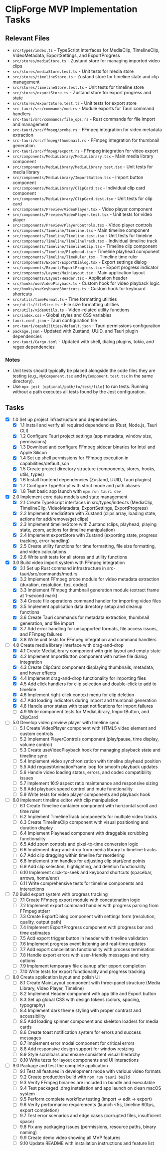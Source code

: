 # ClipForge MVP Implementation Tasks

## Relevant Files

- `src/types/index.ts` - TypeScript interfaces for MediaClip, TimelineClip, VideoMetadata, ExportSettings, and ExportProgress
- `src/stores/mediaStore.ts` - Zustand store for managing imported video clips
- `src/stores/mediaStore.test.ts` - Unit tests for media store
- `src/stores/timelineStore.ts` - Zustand store for timeline state and clip management
- `src/stores/timelineStore.test.ts` - Unit tests for timeline store
- `src/stores/exportStore.ts` - Zustand store for export progress and state
- `src/stores/exportStore.test.ts` - Unit tests for export store
- `src-tauri/src/commands/mod.rs` - Module exports for Tauri command handlers
- `src-tauri/src/commands/file_ops.rs` - Rust commands for file import and management
- `src-tauri/src/ffmpeg/probe.rs` - FFmpeg integration for video metadata extraction
- `src-tauri/src/ffmpeg/thumbnail.rs` - FFmpeg integration for thumbnail generation
- `src-tauri/src/ffmpeg/export.rs` - FFmpeg integration for video export
- `src/components/MediaLibrary/MediaLibrary.tsx` - Main media library component
- `src/components/MediaLibrary/MediaLibrary.test.tsx` - Unit tests for media library
- `src/components/MediaLibrary/ImportButton.tsx` - Import button component
- `src/components/MediaLibrary/ClipCard.tsx` - Individual clip card component
- `src/components/MediaLibrary/ClipCard.test.tsx` - Unit tests for clip card
- `src/components/Preview/VideoPlayer.tsx` - Video player component
- `src/components/Preview/VideoPlayer.test.tsx` - Unit tests for video player
- `src/components/Preview/PlayerControls.tsx` - Video player controls
- `src/components/Timeline/Timeline.tsx` - Main timeline component
- `src/components/Timeline/Timeline.test.tsx` - Unit tests for timeline
- `src/components/Timeline/TimelineTrack.tsx` - Individual timeline track
- `src/components/Timeline/TimelineClip.tsx` - Timeline clip component
- `src/components/Timeline/Playhead.tsx` - Timeline playhead component
- `src/components/Timeline/TimeRuler.tsx` - Timeline time ruler
- `src/components/Export/ExportDialog.tsx` - Export settings dialog
- `src/components/Export/ExportProgress.tsx` - Export progress indicator
- `src/components/Layout/MainLayout.tsx` - Main application layout
- `src/components/Layout/Header.tsx` - Application header
- `src/hooks/useVideoPlayback.ts` - Custom hook for video playback logic
- `src/hooks/useKeyboardShortcuts.ts` - Custom hook for keyboard shortcuts
- `src/utils/timeFormat.ts` - Time formatting utilities
- `src/utils/fileSize.ts` - File size formatting utilities
- `src/utils/videoUtils.ts` - Video-related utility functions
- `src/index.css` - Global styles and CSS variables
- `tauri.conf.json` - Tauri configuration file
- `src-tauri/capabilities/default.json` - Tauri permissions configuration
- `package.json` - Updated with Zustand, UUID, and Tauri plugin dependencies
- `src-tauri/Cargo.toml` - Updated with shell, dialog plugins, tokio, and regex dependencies

### Notes

- Unit tests should typically be placed alongside the code files they are testing (e.g., `MyComponent.tsx` and `MyComponent.test.tsx` in the same directory).
- Use `npx jest [optional/path/to/test/file]` to run tests. Running without a path executes all tests found by the Jest configuration.

## Tasks

- [x] 1.0 Set up project infrastructure and dependencies
  - [x] 1.1 Install and verify all required dependencies (Rust, Node.js, Tauri CLI)
  - [x] 1.2 Configure Tauri project settings (app metadata, window size, permissions)
  - [x] 1.3 Download and configure FFmpeg sidecar binaries for Intel and Apple Silicon
  - [x] 1.4 Set up shell permissions for FFmpeg execution in capabilities/default.json
  - [x] 1.5 Create project directory structure (components, stores, hooks, utils, types)
  - [x] 1.6 Install frontend dependencies (Zustand, UUID, Tauri plugins)
  - [x] 1.7 Configure TypeScript with strict mode and path aliases
  - [x] 1.8 Test basic app launch with `npm run tauri dev`

- [x] 2.0 Implement core data models and state management
  - [x] 2.1 Create TypeScript interfaces in src/types/index.ts (MediaClip, TimelineClip, VideoMetadata, ExportSettings, ExportProgress)
  - [x] 2.2 Implement mediaStore with Zustand (clips array, loading state, actions for add/remove/get clips)
  - [x] 2.3 Implement timelineStore with Zustand (clips, playhead, playing state, zoom, actions for timeline manipulation)
  - [x] 2.4 Implement exportStore with Zustand (exporting state, progress tracking, error handling)
  - [x] 2.5 Create utility functions for time formatting, file size formatting, and video calculations
  - [x] 2.6 Write unit tests for all stores and utility functions

- [x] 3.0 Build video import system with FFmpeg integration
  - [x] 3.1 Set up Rust command infrastructure in src-tauri/src/commands/mod.rs
  - [x] 3.2 Implement FFmpeg probe module for video metadata extraction (duration, resolution, fps, codec)
  - [x] 3.3 Implement FFmpeg thumbnail generation module (extract frame at 1-second mark)
  - [x] 3.4 Create file operations command handler for importing video files
  - [x] 3.5 Implement application data directory setup and cleanup functions
  - [x] 3.6 Create Tauri commands for metadata extraction, thumbnail generation, and file import
  - [x] 3.7 Add error handling for unsupported formats, file access issues, and FFmpeg failures
  - [x] 3.8 Write unit tests for FFmpeg integration and command handlers

- [ ] 4.0 Create media library interface with drag-and-drop
  - [x] 4.1 Create MediaLibrary component with grid layout and empty state
  - [x] 4.2 Implement ImportButton component with native file dialog integration
  - [x] 4.3 Create ClipCard component displaying thumbnails, metadata, and hover effects
  - [x] 4.4 Implement drag-and-drop functionality for importing files
  - [x] 4.5 Add click handlers for clip selection and double-click to add to timeline
  - [x] 4.6 Implement right-click context menu for clip deletion
  - [x] 4.7 Add loading indicators during import and thumbnail generation
  - [x] 4.8 Handle error states with toast notifications for import failures
  - [ ] 4.9 Write component tests for MediaLibrary, ImportButton, and ClipCard

- [ ] 5.0 Develop video preview player with timeline sync
  - [ ] 5.1 Create VideoPlayer component with HTML5 video element and custom controls
  - [ ] 5.2 Implement PlayerControls component (play/pause, time display, volume control)
  - [ ] 5.3 Create useVideoPlayback hook for managing playback state and timeline sync
  - [ ] 5.4 Implement video synchronization with timeline playhead position
  - [ ] 5.5 Add requestAnimationFrame loop for smooth playback updates
  - [ ] 5.6 Handle video loading states, errors, and codec compatibility issues
  - [ ] 5.7 Implement 16:9 aspect ratio maintenance and responsive sizing
  - [ ] 5.8 Add playback speed control and mute functionality
  - [ ] 5.9 Write tests for video player components and playback hook

- [ ] 6.0 Implement timeline editor with clip manipulation
  - [ ] 6.1 Create Timeline container component with horizontal scroll and time ruler
  - [ ] 6.2 Implement TimelineTrack components for multiple video tracks
  - [ ] 6.3 Create TimelineClip component with visual positioning and duration display
  - [ ] 6.4 Implement Playhead component with draggable scrubbing functionality
  - [ ] 6.5 Add zoom controls and pixel-to-time conversion logic
  - [ ] 6.6 Implement drag-and-drop from media library to timeline tracks
  - [ ] 6.7 Add clip dragging within timeline for reordering
  - [ ] 6.8 Implement trim handles for adjusting clip start/end points
  - [ ] 6.9 Add clip selection, highlighting, and deletion functionality
  - [ ] 6.10 Implement click-to-seek and keyboard shortcuts (spacebar, arrows, home/end)
  - [ ] 6.11 Write comprehensive tests for timeline components and interactions

- [ ] 7.0 Build export system with progress tracking
  - [ ] 7.1 Create FFmpeg export module with concatenation logic
  - [ ] 7.2 Implement export command handler with progress parsing from FFmpeg stderr
  - [ ] 7.3 Create ExportDialog component with settings form (resolution, quality, output path)
  - [ ] 7.4 Implement ExportProgress component with progress bar and time estimates
  - [ ] 7.5 Add export trigger button in header with timeline validation
  - [ ] 7.6 Implement progress event listening and real-time updates
  - [ ] 7.7 Add export cancellation functionality with process termination
  - [ ] 7.8 Handle export errors with user-friendly messages and retry options
  - [ ] 7.9 Implement temporary file cleanup after export completion
  - [ ] 7.10 Write tests for export functionality and progress tracking

- [ ] 8.0 Create application layout and polish UI
  - [ ] 8.1 Create MainLayout component with three-panel structure (Media Library, Video Player, Timeline)
  - [ ] 8.2 Implement Header component with app title and Export button
  - [ ] 8.3 Set up global CSS with design tokens (colors, spacing, typography)
  - [ ] 8.4 Implement dark theme styling with proper contrast and accessibility
  - [ ] 8.5 Add loading spinner component and skeleton loaders for media cards
  - [ ] 8.6 Create toast notification system for errors and success messages
  - [ ] 8.7 Implement error modal component for critical errors
  - [ ] 8.8 Add responsive design support for window resizing
  - [ ] 8.9 Style scrollbars and ensure consistent visual hierarchy
  - [ ] 8.10 Write tests for layout components and UI interactions

- [ ] 9.0 Package and test the complete application
  - [ ] 9.1 Test all features in development mode with various video formats
  - [ ] 9.2 Create production build with `npm run tauri build`
  - [ ] 9.3 Verify FFmpeg binaries are included in bundle and executable
  - [ ] 9.4 Test packaged .dmg installation and app launch on clean macOS system
  - [ ] 9.5 Perform complete workflow testing (import → edit → export)
  - [ ] 9.6 Verify performance requirements (launch <5s, timeline 60fps, export completion)
  - [ ] 9.7 Test error scenarios and edge cases (corrupted files, insufficient space)
  - [ ] 9.8 Fix any packaging issues (permissions, resource paths, binary naming)
  - [ ] 9.9 Create demo video showing all MVP features
  - [ ] 9.10 Update README with installation instructions and feature list
